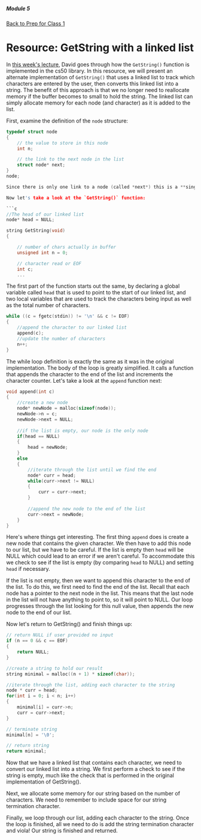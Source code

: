 ##### Module 5
[Back to Prep for Class 1](../../class1-prep)
# Resource: GetString with a linked list

In [this week's lecture](http://cdn.cs50.net/2015/fall/lectures/5/m/notes5m/notes5m.html#cs50_library), David goes through how the `GetString()` function is implemented in the cs50 library. In this resource, we will present an alternate implementation of `GetString()` that uses a linked list to track which characters are entered by the user, then converts this linked list into a string. The benefit of this approach is that we no longer need to reallocate memory if the buffer becomes to small to hold the string. The linked list can simply allocate memory for each node (and character) as it is added to the list.

First, examine the definition of the `node` structure:

```c
typedef struct node
{
    // the value to store in this node
    int n;

    // the link to the next node in the list
    struct node* next;
}
node;

Since there is only one link to a node (called *next*) this is a **singly-linked list**. This detail is important since later we will need to add nodes to this list for each character that is given by the user.

Now let's take a look at the `GetString()` function:

```c
//The head of our linked list
node* head = NULL;

string GetString(void)
{

    // number of chars actually in buffer
    unsigned int n = 0;

    // character read or EOF
    int c;
	...
```

The first part of the function starts out the same, by declaring a global variable called `head` that is used to point to the start of our linked list, and two local variables that are used to track the characters being input as well as the total number of characters.

```c
while ((c = fgetc(stdin)) != '\n' && c != EOF)
{
	//append the character to our linked list
	append(c);
	//update the number of characters
	n++;
}
```

The while loop definition is exactly the same as it was in the original implementation. The body of the loop is greatly simplified. It calls a function that appends the character to the end of the list and increments the character counter. Let's take a look at the `append` function next:

```c
void append(int c)
{
    //create a new node
    node* newNode = malloc(sizeof(node));
    newNode->n = c;
    newNode->next = NULL;
    
    //if the list is empty, our node is the only node
    if(head == NULL)
    {
        head = newNode;
    }
    else
    {
        //iterate through the list until we find the end
        node* curr = head;
        while(curr->next != NULL)
        {
            curr = curr->next;
        }
        
        //append the new node to the end of the list
        curr->next = newNode;
    }
}
```

Here's where things get interesting. The first thing `append` does is create a new node that contains the given character. We then have to add this node to our list, but we have to be careful. If the list is empty then `head` will be NULL which could lead to an error if we aren't careful. To accommodate this we check to see if the list is empty (by comparing `head` to NULL) and setting `head` if necessary.

If the list is not empty, then we want to append this character to the end of the list. To do this, we first need to find the end of the list. Recall that each node has a pointer to the next node in the list. This means that the last node in the list will not have anything to point to, so it will point to NULL. Our loop progresses through the list looking for this null value, then appends the new node to the end of our list.

Now let's return to GetString() and finish things up:

```c
// return NULL if user provided no input
if (n == 0 && c == EOF)
{
	return NULL;
}

//create a string to hold our result
string minimal = malloc((n + 1) * sizeof(char));

//iterate through the list, adding each character to the string
node * curr = head;
for(int i = 0; i < n; i++)
{
	minimal[i] = curr->n;
	curr = curr->next;
}

// terminate string
minimal[n] = '\0';

// return string
return minimal;
```

Now that we have a linked list that contains each character, we need to convert our linked list into a string. We first perform a check to see if the string is empty, much like the check that is performed in the original implementation of GetString().

Next, we allocate some memory for our string based on the number of characters. We need to remember to include space for our string termination character.

Finally, we loop through our list, adding each character to the string. Once the loop is finished, all we need to do is add the string termination character and viola! Our string is finished and returned.